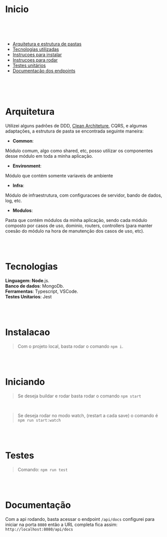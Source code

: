 # Inicio

<br />
<br />
<br />

- [Arquitetura e estrutura de pastas](#Arquitetura)
- [Tecnologias utilizadas](#Tecnologias)
- [Instrucoes para instalar](#Instalacao)
- [Instrucoes para rodar](#Iniciando)
- [Testes unitários](#Testes)
- [Documentação dos endpoints](#Documentação)

<br />
<br />
<br />

# Arquitetura

Utilizei alguns padrões de DDD, [Clean Architeture](https://blog.cleancoder.com/uncle-bob/2012/08/13/the-clean-architecture.html), CQRS, e algumas adaptações, a estrutura de pasta se encontrada seguinte maneira:

- **Common**:

Módulo comum, algo como shared, etc, posso utilizar os componentes desse módulo em toda a minha aplicação.

- **Environment**:

Módulo que contém somente variaveis de ambiente

- **Infra**:

Módulo de infraestrutura, com configuracoes de servidor, bando de dados, log, etc.

- **Modulos**:

Pasta que contém módulos da minha aplicação, sendo cada módulo composto por casos de uso, dominio, routers, controllers (para manter coesão do módulo na hora de manutenção dos casos de uso, etc).

<br />
<br />

# Tecnologias

**Linguagem: Node**.js.  
**Banco de dados**: MongoDb.  
**Ferramentas**: Typescript, VSCode.  
**Testes Unitarios**: Jest

<br />
<br />

# Instalacao

> Com o projeto local, basta rodar o comando `npm i`.

<br />
<br />

# Iniciando

> Se deseja buildar e rodar basta rodar o comando `npm start`

<br />

> Se deseja rodar no modo watch, (restart a cada save) o comando é `npm run start:watch`

<br />
<br />

# Testes

> Comando: `npm run test`

<br />
<br />

# Documentação

Com a api rodando, basta acessar o endpoint `/api/docs` configurei para iniciar na porta `8080` então a URL completa fica assim: `http://localhost:8080/api/docs`
